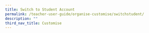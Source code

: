```yaml
---
title: Switch to Student Account
permalink: /teacher-user-guide/organise-customise/switchstudent/
description: ""
third_nav_title: Customise
---
```

